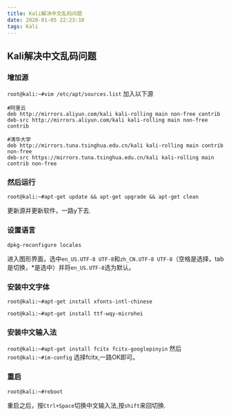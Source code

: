```yaml
---
title: Kali解决中文乱码问题
date: 2020-01-05 22:23:18
tags: Kali
---
```

## Kali解决中文乱码问题

### 增加源

`root@kali:~#vim /etc/apt/sources.list`
加入以下源

```
#阿里云
deb http://mirrors.aliyun.com/kali kali-rolling main non-free contrib
deb-src http://mirrors.aliyun.com/kali kali-rolling main non-free contrib

#清华大学
deb http://mirrors.tuna.tsinghua.edu.cn/kali kali-rolling main contrib non-free
deb-src https://mirrors.tuna.tsinghua.edu.cn/kali kali-rolling main contrib non-free
```

### 然后运行

`root@kali:~#apt-get update && apt-get upgrade && apt-get clean`

更新源并更新软件，一路y下去.

### 设置语言

`dpkg-reconfigure locales`

进入图形界面，选中`en_US.UTF-8 UTF-8`和`zh_CN.UTF-8 UTF-8`（空格是选择，tab是切换，*是选中）并将`en_US.UTF-8`选为默认。

### 安装中文字体

`root@kali:~#apt-get install xfonts-intl-chinese`

`root@kali:~#apt-get install ttf-wqy-microhei`

### 安装中文输入法

`root@kali:~#apt-get install fcitx fcitx-googlepinyin`
然后
`root@kali:~#im-config`
选择fcitx,一路OK即可。

### 重启

`root@kali:~#reboot`

重启之后，按`Ctrl+Space`切换中文输入法,按`shift`来回切换.